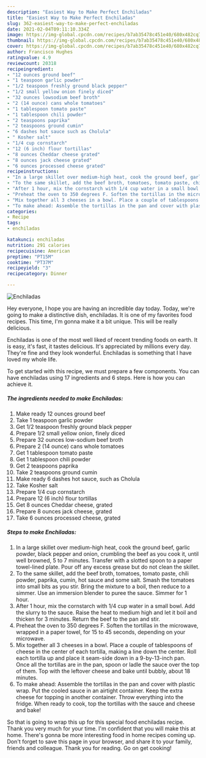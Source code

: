 ```yaml
---
description: "Easiest Way to Make Perfect Enchiladas"
title: "Easiest Way to Make Perfect Enchiladas"
slug: 362-easiest-way-to-make-perfect-enchiladas
date: 2021-02-04T09:11:10.334Z
image: https://img-global.cpcdn.com/recipes/b7ab35478c451e40/680x482cq70/enchiladas-recipe-main-photo.jpg
thumbnail: https://img-global.cpcdn.com/recipes/b7ab35478c451e40/680x482cq70/enchiladas-recipe-main-photo.jpg
cover: https://img-global.cpcdn.com/recipes/b7ab35478c451e40/680x482cq70/enchiladas-recipe-main-photo.jpg
author: Francisco Hughes
ratingvalue: 4.9
reviewcount: 20318
recipeingredient:
- "12 ounces ground beef"
- "1 teaspoon garlic powder"
- "1/2 teaspoon freshly ground black pepper"
- "1/2 small yellow onion finely diced"
- "32 ounces lowsodium beef broth"
- "2 (14 ounce) cans whole tomatoes"
- "1 tablespoon tomato paste"
- "1 tablespoon chili powder"
- "2 teaspoons paprika"
- "2 teaspoons ground cumin"
- "6 dashes hot sauce such as Cholula"
- " Kosher salt"
- "1/4 cup cornstarch"
- "12 (6 inch) flour tortillas"
- "8 ounces Cheddar cheese grated"
- "8 ounces jack cheese grated"
- "6 ounces processed cheese grated"
recipeinstructions:
- "In a large skillet over medium-high heat, cook the ground beef, garlic powder, black pepper and onion, crumbling the beef as you cook it, until well browned, 5 to 7 minutes. Transfer with a slotted spoon to a paper towel-lined plate. Pour off any excess grease but do not clean the skillet."
- "To the same skillet, add the beef broth, tomatoes, tomato paste, chili powder, paprika, cumin, hot sauce and some salt. Smash the tomatoes into small bits as you stir. Bring the mixture to a boil, then reduce to a simmer. Use an immersion blender to puree the sauce. Simmer for 1 hour."
- "After 1 hour, mix the cornstarch with 1/4 cup water in a small bowl. Add the slurry to the sauce. Raise the heat to medium high and let it boil and thicken for 3 minutes. Return the beef to the pan and stir."
- "Preheat the oven to 350 degrees F. Soften the tortillas in the microwave, wrapped in a paper towel, for 15 to 45 seconds, depending on your microwave."
- "Mix together all 3 cheeses in a bowl. Place a couple of tablespoons of cheese in the center of each tortilla, making a line down the center. Roll each tortilla up and place it seam-side down in a 9-by-13-inch pan. Once all the tortillas are in the pan, spoon or ladle the sauce over the top of them. Top with the leftover cheese and bake until bubbly, about 18 minutes."
- "To make ahead: Assemble the tortillas in the pan and cover with plastic wrap. Put the cooled sauce in an airtight container. Keep the extra cheese for topping in another container. Throw everything into the fridge. When ready to cook, top the tortillas with the sauce and cheese and bake!"
categories:
- Recipe
tags:
- enchiladas

katakunci: enchiladas 
nutrition: 291 calories
recipecuisine: American
preptime: "PT15M"
cooktime: "PT37M"
recipeyield: "3"
recipecategory: Dinner

---
```



![Enchiladas](https://img-global.cpcdn.com/recipes/b7ab35478c451e40/680x482cq70/enchiladas-recipe-main-photo.jpg)

Hey everyone, I hope you are having an incredible day today. Today, we're going to make a distinctive dish, enchiladas. It is one of my favorites food recipes. This time, I'm gonna make it a bit unique. This will be really delicious.



Enchiladas is one of the most well liked of recent trending foods on earth. It is easy, it's fast, it tastes delicious. It's appreciated by millions every day. They're fine and they look wonderful. Enchiladas is something that I have loved my whole life.


To get started with this recipe, we must prepare a few components. You can have enchiladas using 17 ingredients and 6 steps. Here is how you can achieve it.

<!--inarticleads1-->

##### The ingredients needed to make Enchiladas:

1. Make ready 12 ounces ground beef
1. Take 1 teaspoon garlic powder
1. Get 1/2 teaspoon freshly ground black pepper
1. Prepare 1/2 small yellow onion, finely diced
1. Prepare 32 ounces low-sodium beef broth
1. Prepare 2 (14 ounce) cans whole tomatoes
1. Get 1 tablespoon tomato paste
1. Get 1 tablespoon chili powder
1. Get 2 teaspoons paprika
1. Take 2 teaspoons ground cumin
1. Make ready 6 dashes hot sauce, such as Cholula
1. Take  Kosher salt
1. Prepare 1/4 cup cornstarch
1. Prepare 12 (6 inch) flour tortillas
1. Get 8 ounces Cheddar cheese, grated
1. Prepare 8 ounces jack cheese, grated
1. Take 6 ounces processed cheese, grated




<!--inarticleads2-->

##### Steps to make Enchiladas:

1. In a large skillet over medium-high heat, cook the ground beef, garlic powder, black pepper and onion, crumbling the beef as you cook it, until well browned, 5 to 7 minutes. Transfer with a slotted spoon to a paper towel-lined plate. Pour off any excess grease but do not clean the skillet.
1. To the same skillet, add the beef broth, tomatoes, tomato paste, chili powder, paprika, cumin, hot sauce and some salt. Smash the tomatoes into small bits as you stir. Bring the mixture to a boil, then reduce to a simmer. Use an immersion blender to puree the sauce. Simmer for 1 hour.
1. After 1 hour, mix the cornstarch with 1/4 cup water in a small bowl. Add the slurry to the sauce. Raise the heat to medium high and let it boil and thicken for 3 minutes. Return the beef to the pan and stir.
1. Preheat the oven to 350 degrees F. Soften the tortillas in the microwave, wrapped in a paper towel, for 15 to 45 seconds, depending on your microwave.
1. Mix together all 3 cheeses in a bowl. Place a couple of tablespoons of cheese in the center of each tortilla, making a line down the center. Roll each tortilla up and place it seam-side down in a 9-by-13-inch pan. Once all the tortillas are in the pan, spoon or ladle the sauce over the top of them. Top with the leftover cheese and bake until bubbly, about 18 minutes.
1. To make ahead: Assemble the tortillas in the pan and cover with plastic wrap. Put the cooled sauce in an airtight container. Keep the extra cheese for topping in another container. Throw everything into the fridge. When ready to cook, top the tortillas with the sauce and cheese and bake!




So that is going to wrap this up for this special food enchiladas recipe. Thank you very much for your time. I'm confident that you will make this at home. There's gonna be more interesting food in home recipes coming up. Don't forget to save this page in your browser, and share it to your family, friends and colleague. Thank you for reading. Go on get cooking!
